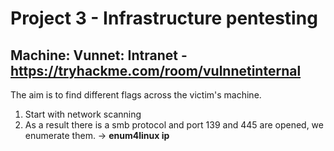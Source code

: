 # Project 3 - Infrastructure pentesting
## Machine: Vunnet: Intranet - https://tryhackme.com/room/vulnnetinternal
The aim is to find different flags across the victim's machine. 
1. Start with network scanning
2. As a result there is a smb protocol and port 139 and 445 are opened, we enumerate them. -> **enum4linux ip**
